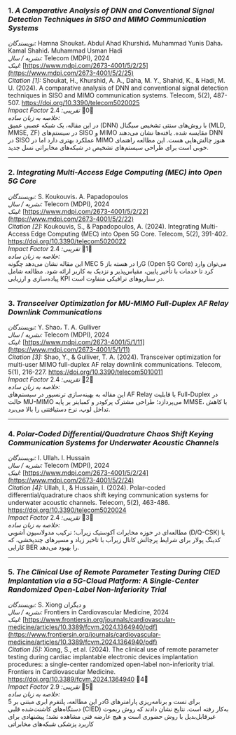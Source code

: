 
### 1. *A Comparative Analysis of DNN and Conventional Signal Detection Techniques in SISO and MIMO Communication Systems*  
*نویسندگان:* Hamna Shoukat، Abdul Ahad Khurshid، Muhammad Yunis Daha، Kamal Shahid، Muhammad Usman Hadi  
*نشریه / سال:* Telecom (MDPI), 2024  
*لینک:* [https://www.mdpi.com/2673-4001/5/2/25](https://www.mdpi.com/2673-4001/5/2/25)  
*Citation [1]:* Shoukat, H., Khurshid, A. A., Daha, M. Y., Shahid, K., & Hadi, M. U. (2024). A comparative analysis of DNN and conventional signal detection techniques in SISO and MIMO communication systems. Telecom, 5(2), 487-507. https://doi.org/10.3390/telecom5020025  
*Impact Factor تقریبی:* 2.4 0  
*خلاصه به زبان ساده:*  
در این مقاله، یک شبکه عصبی عمیق (DNN) با روش‌های سنتی تشخیص سیگنال (MLD, MMSE, ZF) در سیستم‌های SISO و MIMO مقایسه شده. یافته‌ها نشان می‌دهند DNN در SISO عملکرد بهتری دارد اما در MIMO هنوز چالش‌هایی هست. این مطالعه راهنمای خوبی است برای طراحی سیستم‌های تشخیص در شبکه‌های مخابراتی نسل جدید.

---

### 2. *Integrating Multi-Access Edge Computing (MEC) into Open 5G Core*  
*نویسندگان:* S. Koukouvis، A. Papadopoulos  
*نشریه / سال:* Telecom (MDPI), 2024  
*لینک:* [https://www.mdpi.com/2673-4001/5/2/22](https://www.mdpi.com/2673-4001/5/2/22)  
*Citation [2]:* Koukouvis, S., & Papadopoulos, A. (2024). Integrating Multi-Access Edge Computing (MEC) into Open 5G Core. Telecom, 5(2), 391-402. https://doi.org/10.3390/telecom5020022  
*Impact Factor تقریبی:* 2.4 1  
*خلاصه به زبان ساده:*  
این مقاله نشان می‌دهد چگونه MEC را در هسته باز 5G (Open 5G Core) می‌توان وارد کرد تا خدمات با تأخیر پایین، مقیاس‌پذیر و نزدیک به کاربر ارائه شود. مطالعه شامل پیاده‌سازی و ارزیابی KPI در سناریوهای ترافیکی متفاوت است.

---

### 3. *Transceiver Optimization for MU-MIMO Full-Duplex AF Relay Downlink Communications*  
*نویسندگان:* Y. Shao، T. A. Gulliver  
*نشریه / سال:* Telecom (MDPI), 2024  
*لینک:* [https://www.mdpi.com/2673-4001/5/1/11](https://www.mdpi.com/2673-4001/5/1/11)  
*Citation [3]:* Shao, Y., & Gulliver, T. A. (2024). Transceiver optimization for multi-user MIMO full-duplex AF relay downlink communications. Telecom, 5(1), 216-227. https://doi.org/10.3390/telecom5010011  
*Impact Factor تقریبی:* 2.4 2  
*خلاصه به زبان ساده:*  
این مقاله به بهینه‌سازی ترنسیور در سیستم‌های AF Relay با قابلیت Full-Duplex در حالت MU-MIMO می‌پردازد؛ طراحی مشترک پرکودر و کمباینر بر پایه MMSE، با کاهش تداخل لوپ، نرخ دستیافتنی را بالا می‌برد.

---

### 4. *Polar-Coded Differential/Quadrature Chaos Shift Keying Communication Systems for Underwater Acoustic Channels*  
*نویسندگان:* I. Ullah، I. Hussain  
*نشریه / سال:* Telecom (MDPI), 2024  
*لینک:* [https://www.mdpi.com/2673-4001/5/2/24](https://www.mdpi.com/2673-4001/5/2/24)  
*Citation [4]:* Ullah, I., & Hussain, I. (2024). Polar-coded differential/quadrature chaos shift keying communication systems for underwater acoustic channels. Telecom, 5(2), 463-486. https://doi.org/10.3390/telecom5020024  
*Impact Factor تقریبی:* 2.4 3  
*خلاصه به زبان ساده:*  
مطالعه‌ای در حوزه مخابرات آکوستیک زیرآب؛ ترکیب مدولاسیون آشوبی (D/Q-CSK) با کدینگ پولار برای شرایط پرچالش کانال زیرآب با تاخیر زیاد و مسیرهای چندپخشی، که کارایی BER را بهبود می‌دهد.

---

### 5. *The Clinical Use of Remote Parameter Testing During CIED Implantation via a 5G-Cloud Platform: A Single-Center Randomized Open-Label Non-Inferiority Trial*  
*نویسندگان:* S. Xiong و دیگران  
*نشریه / سال:* Frontiers in Cardiovascular Medicine, 2024  
*لینک:* [https://www.frontiersin.org/journals/cardiovascular-medicine/articles/10.3389/fcvm.2024.1364940/pdf](https://www.frontiersin.org/journals/cardiovascular-medicine/articles/10.3389/fcvm.2024.1364940/pdf)  
*Citation [5]:* Xiong, S., et al. (2024). The clinical use of remote parameter testing during cardiac implantable electronic devices implantation procedures: a single-center randomized open-label non-inferiority trial. Frontiers in Cardiovascular Medicine. https://doi.org/10.3389/fcvm.2024.1364940 4  
*Impact Factor تقریبی:* 2.9 5  
*خلاصه به زبان ساده:*  
در این مطالعه، پلتفرم ابری مبتنی بر 5G برای تست و برنامه‌ریزی پارامترهای دستگاه‌های کاشنت‌شده قلبی (CIED) به‌کار رفته است. نتایج نشان دادند که روش ریموت غیرقابل‌بدیل با روش حضوری است و هیچ عارضه فنی مشاهده نشد؛ پیشنهادی برای کاربرد پزشکی شبکه‌های مخابراتی
